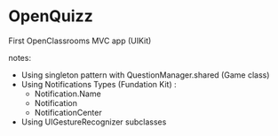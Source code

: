 # OpenQuizz
First OpenClassrooms MVC app (UIKit)

notes: 
- Using singleton pattern with QuestionManager.shared (Game class)
- Using Notifications Types (Fundation Kit) :
  - Notification.Name
  - Notification
  - NotificationCenter
- Using UIGestureRecognizer subclasses
